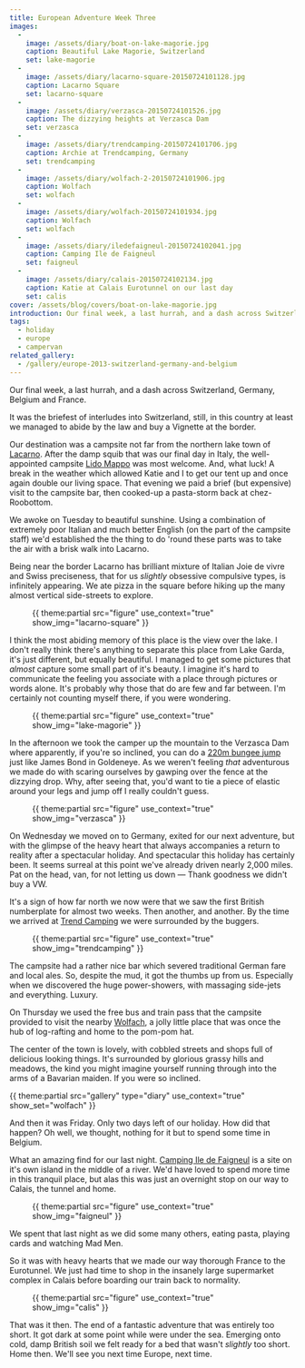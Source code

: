 ```yaml
---
title: European Adventure Week Three
images:
  - 
    image: /assets/diary/boat-on-lake-magorie.jpg
    caption: Beautiful Lake Magorie, Switzerland
    set: lake-magorie
  - 
    image: /assets/diary/lacarno-square-20150724101128.jpg
    caption: Lacarno Square
    set: lacarno-square
  - 
    image: /assets/diary/verzasca-20150724101526.jpg
    caption: The dizzying heights at Verzasca Dam
    set: verzasca
  - 
    image: /assets/diary/trendcamping-20150724101706.jpg
    caption: Archie at Trendcamping, Germany
    set: trendcamping
  - 
    image: /assets/diary/wolfach-2-20150724101906.jpg
    caption: Wolfach
    set: wolfach
  - 
    image: /assets/diary/wolfach-20150724101934.jpg
    caption: Wolfach
    set: wolfach
  - 
    image: /assets/diary/iledefaigneul-20150724102041.jpg
    caption: Camping Ile de Faigneul
    set: faigneul
  - 
    image: /assets/diary/calais-20150724102134.jpg
    caption: Katie at Calais Eurotunnel on our last day
    set: calis
cover: /assets/blog/covers/boat-on-lake-magorie.jpg
introduction: Our final week, a last hurrah, and a dash across Switzerland, Germany, Belgium and France.
tags:
  - holiday
  - europe
  - campervan
related_gallery:
  - /gallery/europe-2013-switzerland-germany-and-belgium
---
```

Our final week, a last hurrah, and a dash across Switzerland, Germany, Belgium and France.

It was the briefest of interludes into Switzerland, still, in this country at least we managed to abide by the law and buy a Vignette at the border. 

Our destination was a campsite not far from the northern lake town of [Lacarno](http://en.wikipedia.org/wiki/Locarno). After the damp squib that was our final day in Italy, the well-appointed campsite [Lido Mappo](http://www.lidomappo.ch) was most welcome. And, what luck! A break in the weather which allowed Katie and I to get our tent up and once again double our living space. That evening we paid a brief (but expensive) visit to the campsite bar, then cooked-up a pasta-storm back at chez-Roobottom.

We awoke on Tuesday to beautiful sunshine. Using a combination of extremely poor Italian and much better English (on the part of the campsite staff) we'd established the the thing to do 'round these parts was to take the air with a brisk walk into Lacarno. 

Being near the border Lacarno has brilliant mixture of Italian Joie de vivre and Swiss preciseness, that for us *slightly* obsessive compulsive types, is infinitely appearing. We ate pizza in the square before hiking up the many almost vertical side-streets to explore. 

<figure class="inline">{{ theme:partial src="figure" use_context="true" show_img="lacarno-square" }}</figure>

I think the most abiding memory of this place is the view over the lake. I don't really think there's anything to separate this place from Lake Garda, it's just different, but equally beautiful. I managed to get some pictures that *almost* capture some small part of it's beauty. I imagine it's hard to communicate the feeling you associate with a place through pictures or words alone. It's probably why those that do are few and far between. I'm certainly not counting myself there, if you were wondering.

<figure class="inline">{{ theme:partial src="figure" use_context="true" show_img="lake-magorie" }}</figure>

In the afternoon we took the camper up the mountain to the Verzasca Dam where apparently, if you're so inclined, you can do a [220m bungee jump](http://www.trekking.ch/en/bungy/007-bungy-jumping-verzasca-like-james-bond) just like James Bond in Goldeneye. As we weren't feeling *that* adventurous we made do with scaring ourselves by gawping over the fence at the dizzying drop. Why, after seeing that, you'd want to tie a piece of elastic around your legs and jump off I really couldn't guess. 

<figure class="inline">{{ theme:partial src="figure" use_context="true" show_img="verzasca" }}</figure>

On Wednesday we moved on to Germany, exited for our next adventure, but with the glimpse of the heavy heart that always accompanies a return to reality after a spectacular holiday. And spectacular this holiday has certainly been. It seems surreal at this point we've already driven nearly 2,000 miles. Pat on the head, van, for not letting us down — Thank goodness we didn't buy a VW.

It's a sign of how far north we now were that we saw the first British numberplate for almost two weeks. Then another, and another. By the time we arrived at [Trend Camping](http://www.trendcamping.de) we were surrounded by the buggers. 

<figure class="inline">{{ theme:partial src="figure" use_context="true" show_img="trendcamping" }}</figure>	

The campsite had a rather nice bar which severed traditional German fare and local ales. So, despite the mud, it got the thumbs up from us. Especially when we discovered the huge power-showers, with massaging side-jets and everything. Luxury.

On Thursday we used the free bus and train pass that the campsite provided to visit the nearby [Wolfach](http://en.wikipedia.org/wiki/Wolfach), a jolly little place that was once the hub of log-rafting and home to the pom-pom hat.	

The center of the town is lovely, with cobbled streets and shops full of delicious looking things. It's surrounded by glorious grassy hills and meadows, the kind you might imagine yourself running through into the arms of a Bavarian maiden. If you were so inclined. 

<div class="gallery">{{ theme:partial src="gallery" type="diary" use_context="true" show_set="wolfach" }}</div>

And then it was Friday. Only two days left of our holiday. How did that happen? Oh well, we thought, nothing for it but to spend some time in Belgium.

What an amazing find for our last night. [Camping Ile de Faigneul](http://www.iledefaigneul.com) is a site on it's own island in the middle of a river. We'd have loved to spend more time in this tranquil place, but alas this was just an overnight stop on our way to Calais, the tunnel and home.

<figure class="inline">{{ theme:partial src="figure" use_context="true" show_img="faigneul" }}</figure>
	
We spent that last night as we did some many others, eating pasta, playing cards and watching Mad Men. 

So it was with heavy hearts that we made our way thorough France to the Eurotunnel. We just had time to shop in the insanely large supermarket complex in Calais before boarding our train back to normality.

<figure class="inline">{{ theme:partial src="figure" use_context="true" show_img="calis" }}</figure>

That was it then. The end of a fantastic adventure that was entirely too short. It got dark at some point while were under the sea. Emerging onto cold, damp British soil we felt ready for a bed that wasn't *slightly* too short. Home then. We'll see you next time Europe, next time.